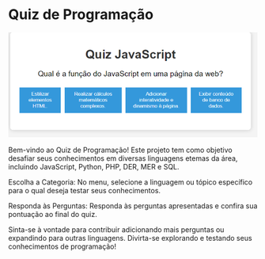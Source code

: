 
<h1>Quiz de Programação </h1>

<img src="./Captura de tela 2024-01-19 194633.png">
<p>Bem-vindo ao Quiz de Programação! Este projeto tem como objetivo desafiar seus conhecimentos em diversas linguagens etemas da área, incluindo JavaScript, Python, PHP, DER, MER e SQL.</p>


Escolha a Categoria:
No menu, selecione a linguagem ou tópico específico para o qual deseja testar seus conhecimentos.

Responda às Perguntas:
Responda às perguntas apresentadas e confira sua pontuação ao final do quiz.


Sinta-se à vontade para contribuir adicionando mais perguntas ou expandindo para outras linguagens. Divirta-se explorando e testando seus conhecimentos de programação!
